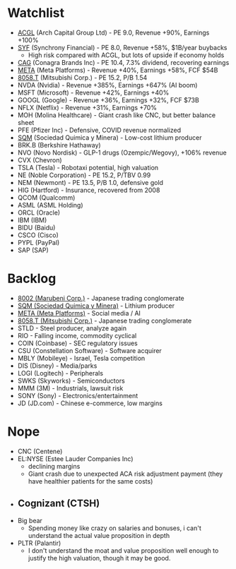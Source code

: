 # Watchlist
- [ACGL](watchlist/ACGL.md) (Arch Capital Group Ltd) - PE 9.0, Revenue +90%, Earnings +100%
- [SYF](watchlist/SYF.md) (Synchrony Financial) - PE 8.0, Revenue +58%, $1B/year buybacks
    - High risk compared with ACGL, but lots of upside if economy holds
- [CAG](watchlist/CAG.md) (Conagra Brands Inc) - PE 10.4, 7.3% dividend, recovering earnings
- [META](watchlist/META.md) (Meta Platforms) - Revenue +40%, Earnings +58%, FCF $54B
- [8058.T](watchlist/8058.md) (Mitsubishi Corp.) - PE 15.2, P/B 1.54
- NVDA (Nvidia) - Revenue +385%, Earnings +647% (AI boom)
- MSFT (Microsoft) - Revenue +42%, Earnings +40%
- GOOGL (Google) - Revenue +36%, Earnings +32%, FCF $73B
- NFLX (Netflix) - Revenue +31%, Earnings +70%
- MOH (Molina Healthcare) - Giant crash like CNC, but better balance sheet
- PFE (Pfizer Inc) - Defensive, COVID revenue normalized
- [SQM](watchlist/SQM.md) (Sociedad Quimica y Minera) - Low-cost lithium producer
- BRK.B (Berkshire Hathaway)
- NVO (Novo Nordisk) - GLP-1 drugs (Ozempic/Wegovy), +106% revenue
- CVX (Chevron)
- TSLA (Tesla) - Robotaxi potential, high valuation
- NE (Noble Corporation) - PE 15.2, P/TBV 0.99
- NEM (Newmont) - PE 13.5, P/B 1.0, defensive gold
- HIG (Hartford) - Insurance, recovered from 2008
- QCOM (Qualcomm)
- ASML (ASML Holding)
- ORCL (Oracle)
- IBM (IBM)
- BIDU (Baidu)
- CSCO (Cisco)
- PYPL (PayPal)
- SAP (SAP)

# Backlog
- [8002 (Marubeni Corp.)](watchlist/8002.md) - Japanese trading conglomerate
- [SQM (Sociedad Quimica y Minera)](watchlist/SQM.md) - Lithium producer
- [META (Meta Platforms)](watchlist/META.md) - Social media / AI
- [8058.T (Mitsubishi Corp.)](watchlist/8058.md) - Japanese trading conglomerate
- STLD - Steel producer, analyze again
- RIO - Falling income, commodity cyclical
- COIN (Coinbase) - SEC regulatory issues
- CSU (Constellation Software) - Software acquirer
- MBLY (Mobileye) - Israel, Tesla competition
- DIS (Disney) - Media/parks
- LOGI (Logitech) - Peripherals
- SWKS (Skyworks) - Semiconductors
- MMM (3M) - Industrials, lawsuit risk
- SONY (Sony) - Electronics/entertainment
- JD (JD.com) - Chinese e-commerce, low margins

# Nope
- CNC (Centene)
- EL:NYSE (Estee Lauder Companies Inc)
    - declining margins
  - Giant crash due to unexpected ACA risk adjustment payment (they have healthier patients for the same costs)
- Cognizant (CTSH)
  - 
- Big bear
    - Spending money like crazy on salaries and bonuses, i can't understand the actual value proposition in depth
- PLTR (Palantir)
    - I don't understand the moat and value proposition well enough to justify the high valuation, though it may be good.
